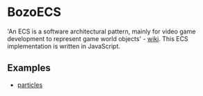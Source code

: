 # BozoECS
'An ECS is a software architectural pattern, mainly for video game development to represent game world objects' - [wiki](https://en.wikipedia.org/wiki/Entity_component_system). This ECS implementation is written in JavaScript.

## Examples
- [particles](https://cchjimmy.github.io/particles/)
